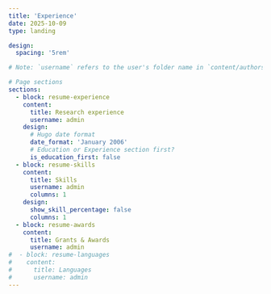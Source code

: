 ```yaml
---
title: 'Experience'
date: 2025-10-09
type: landing

design:
  spacing: '5rem'

# Note: `username` refers to the user's folder name in `content/authors/`

# Page sections
sections:
  - block: resume-experience
    content:
      title: Research experience
      username: admin
    design:
      # Hugo date format
      date_format: 'January 2006'
      # Education or Experience section first?
      is_education_first: false
  - block: resume-skills
    content:
      title: Skills
      username: admin
      columns: 1
    design:
      show_skill_percentage: false
      columns: 1
  - block: resume-awards
    content:
      title: Grants & Awards
      username: admin
#  - block: resume-languages
#    content:
#      title: Languages
#      username: admin
---
```

